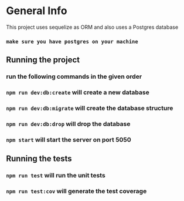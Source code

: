 # General Info
This project uses sequelize as ORM and also uses a Postgres database
### `make sure you have postgres on your machine`

## Running the project
### run the following commands in the given order
### `npm run dev:db:create` will create a new database
### `npm run dev:db:migrate` will create the database structure
### `npm run dev:db:drop` will drop the database
### `npm start` will start the server on port 5050

## Running the tests
### `npm run test` will run the unit tests
### `npm run test:cov` will generate the test coverage
